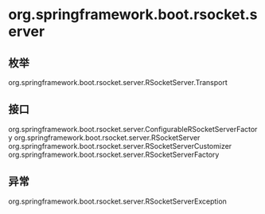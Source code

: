 # org.springframework.boot.rsocket.server

## 枚举

org.springframework.boot.rsocket.server.RSocketServer.Transport

## 接口

org.springframework.boot.rsocket.server.ConfigurableRSocketServerFactory
org.springframework.boot.rsocket.server.RSocketServer
org.springframework.boot.rsocket.server.RSocketServerCustomizer
org.springframework.boot.rsocket.server.RSocketServerFactory

## 异常

org.springframework.boot.rsocket.server.RSocketServerException




